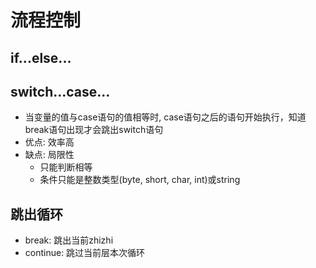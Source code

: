 # 流程控制

## if...else...

## switch...case...

- 当变量的值与case语句的值相等时, case语句之后的语句开始执行，知道break语句出现才会跳出switch语句
- 优点: 效率高
- 缺点: 局限性
  - 只能判断相等
  - 条件只能是整数类型(byte, short, char, int)或string

## 跳出循环

- break: 跳出当前zhizhi
- continue: 跳过当前层本次循环